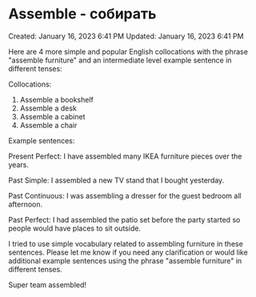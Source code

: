 # Assemble - собирать

Created: January 16, 2023 6:41 PM
Updated: January 16, 2023 6:41 PM

Here are 4 more simple and popular English collocations with the phrase "assemble furniture" and an intermediate level example sentence in different tenses:

Collocations:

1. Assemble a bookshelf 
2. Assemble a desk
3. Assemble a cabinet 
4. Assemble a chair

Example sentences:  

Present Perfect:
I have assembled many IKEA furniture pieces over the years.

Past Simple: 
I assembled a new TV stand that I bought yesterday.

Past Continuous:
I was assembling a dresser for the guest bedroom all afternoon.

Past Perfect:
I had assembled the patio set before the party started so people would have places to sit outside.

I tried to use simple vocabulary related to assembling furniture in these sentences. Please let me know if you need any clarification or would like additional example sentences using the phrase "assemble furniture" in different tenses.

Super team assembled!